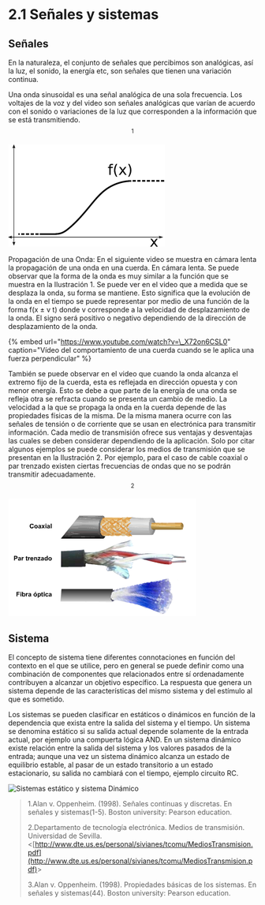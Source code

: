 # 2.1 Señales y sistemas

## Señales

En la naturaleza, el conjunto de señales que percibimos son analógicas, así la luz, el sonido, la energía etc, son señales que tienen una variación continua. 

Una onda sinusoidal es una señal analógica de una sola frecuencia. Los voltajes de la voz y del video son señales analógicas que varían de acuerdo con el sonido o variaciones de la luz que corresponden a la información que se está transmitiendo.  $$^1$$ 

![Posible forma de onda en una cuerda](../.gitbook/assets/image%20%2882%29.png)

Propagación de una Onda: En el siguiente video se muestra en cámara lenta la propagación de una onda en una cuerda. En cámara lenta. Se puede observar que la forma de la onda es muy similar a la función que se muestra en la Ilustración 1. Se puede ver en el video que a medida que se desplaza la onda, su forma se mantiene. Esto significa que la evolución de la onda en el tiempo se puede representar por medio de una función de la forma f\(x ± v t\) donde v corresponde a la velocidad de desplazamiento de la onda. El signo será positivo o negativo dependiendo de la dirección de desplazamiento de la onda.

{% embed url="https://www.youtube.com/watch?v=\_X72on6CSL0" caption="Vídeo del comportamiento de una cuerda cuando se le aplica una fuerza perpendicular" %}

También se puede observar en el video que cuando la onda alcanza el extremo fijo de la cuerda, esta es reflejada en dirección opuesta y con menor energía. Esto se debe a que parte de la energía de una onda se refleja otra se refracta cuando se presenta un cambio de medio. La velocidad a la que se propaga la onda en la cuerda depende de las propiedades físicas de la misma. De la misma manera ocurre con las señales de tensión o de corriente que se usan en electrónica para transmitir información. Cada medio de transmisión ofrece sus ventajas y desventajas las cuales se deben considerar dependiendo de la aplicación. Solo por citar algunos ejemplos se puede considerar los medios de transmisión que se presentan en la Ilustración 2. Por ejemplo, para el caso de cable coaxial o par trenzado existen ciertas frecuencias de ondas que no se podrán transmitir adecuadamente. $$^2$$ 

![Algunos medios de transmisi&#xF3;n](../.gitbook/assets/image%20%2850%29.png)

## Sistema

El concepto de sistema tiene diferentes connotaciones en función del contexto en el que se utilice, pero en general se puede definir como una combinación de componentes que relacionados entre sí ordenadamente contribuyen a alcanzar un objetivo específico. La respuesta que genera un sistema depende de las características del mismo sistema y del estímulo al que es sometido.

Los sistemas se pueden clasificar en estáticos o dinámicos en función de la dependencia que exista entre la salida del sistema y el tiempo. Un sistema se denomina estático si su salida actual depende solamente de la entrada actual, por ejemplo una compuerta lógica AND. En un sistema dinámico existe relación entre la salida del sistema y los valores pasados de la entrada; aunque una vez un sistema dinámico alcanza un estado de equilibrio estable, al pasar de un estado transitorio a un estado estacionario, su salida no cambiará con el tiempo, ejemplo circuito RC.

![Sistemas est&#xE1;tico y sistema Din&#xE1;mico](../.gitbook/assets/image%20%2810%29.png)



> 1.Alan v. Oppenheim. \(1998\). Señales continuas y discretas. En señales y sistemas\(1-5\). Boston university: Pearson education.
>
> 2.Departamento de tecnología electrónica. Medios de transmisión. Universidad de Sevilla. &lt;[http://www.dte.us.es/personal/sivianes/tcomu/MediosTransmision.pdf](http://www.dte.us.es/personal/sivianes/tcomu/MediosTransmision.pdf)&gt;
>
> 3.Alan v. Oppenheim. \(1998\). Propiedades básicas de los sistemas. En señales y sistemas\(44\). Boston university: Pearson education.

